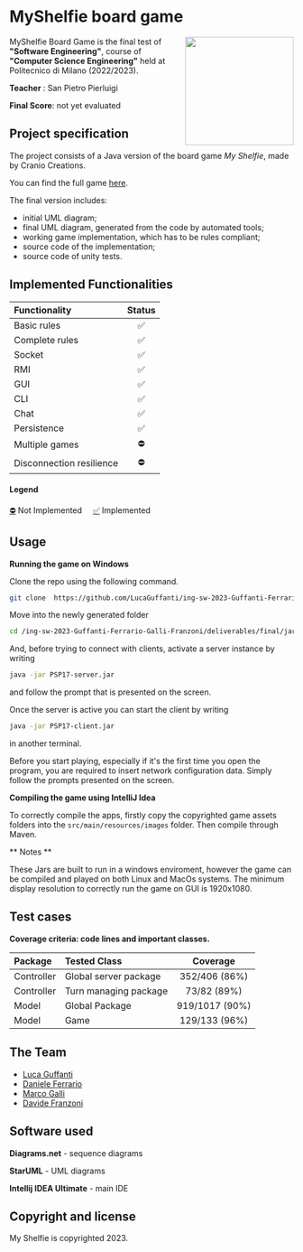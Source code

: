 # MyShelfie board game

<img src="https://www.craniocreations.it/storage/media/products/54/112/My_Shelfie_box_ITA-ENG.png" width=192px height=192 px align="right" />

MyShelfie Board Game is the final test of **"Software Engineering"**, course of **"Computer Science Engineering"** held at Politecnico di Milano (2022/2023).

**Teacher** : San Pietro Pierluigi

**Final Score**: not yet evaluated

## Project specification
The project consists of a Java version of the board game *My Shelfie*, made by Cranio Creations.

You can find the full game [here](https://www.craniocreations.it/prodotto/my-shelfie).

The final version includes:
* initial UML diagram;
* final UML diagram, generated from the code by automated tools;
* working game implementation, which has to be rules compliant;
* source code of the implementation;
* source code of unity tests.

<!--
## Find out more

| **[Installation][installation-link]**     | **[Compiling][compiling-link]**     |    **[Running][running-link]**       | **[Javadocs][javadocs]** | **[Troubleshooting][troubleshooting-link]**
|-------------------------------------|-------------------------------------|-------------------------------------|-------------------------------------|-------------------------------------|
| [![i1][installation-image]][installation-link] | [![i2][compiling-image]][compiling-link] | [![i4][running-image]][running-link] | [![i3][javadocs-image]][javadocs] | [![i5][troubleshooting-image]][troubleshooting-link]
-->

## Implemented Functionalities
| Functionality | Status |
|:-----------------------|:------------------------------------:|
| Basic rules |✅|
| Complete rules |✅|
| Socket |✅|
| RMI |✅|
| GUI |✅|
| CLI |✅|
| Chat|✅|
| Persistence |✅|
| Multiple games | ⛔|
| Disconnection resilience | ⛔|

#### Legend
[⛔]() Not Implemented &nbsp;&nbsp;&nbsp;&nbsp;[✅]() Implemented

## Usage
**Running the game on Windows**

Clone the repo using the following command.
```bash
git clone  https://github.com/LucaGuffanti/ing-sw-2023-Guffanti-Ferrario-Galli-Franzoni
```
Move into the newly generated folder

```bash
cd /ing-sw-2023-Guffanti-Ferrario-Galli-Franzoni/deliverables/final/jar
```
And, before trying to connect with clients, activate a server instance by writing
```bash
java -jar PSP17-server.jar
```
and follow the prompt that is presented on the screen.

Once the server is active you can start the client by writing 
```bash
java -jar PSP17-client.jar
```
in another terminal.

Before you start playing, especially if it's the first time you open the program, you are required to insert network configuration data.
Simply follow the prompts presented on the screen.


**Compiling the game using IntelliJ Idea**

To correctly compile the apps, firstly copy the copyrighted game assets folders into the `src/main/resources/images` folder. Then compile through Maven.

** Notes **

These Jars are built to run in a windows enviroment, however the game can be compiled and played on both Linux and MacOs systems. The minimum display resolution to correctly run the game on GUI is 1920x1080.

## Test cases

**Coverage criteria: code lines and important classes.**

| Package |Tested Class | Coverage |
|:-----------------------|:------------------|:------------------------------------:|
| Controller | Global server package | 352/406 (86%)
| Controller | Turn managing package | 73/82 (89%)
| Model | Global Package | 919/1017 (90%)
| Model | Game | 129/133 (96%)


## The Team
* [Luca Guffanti](https://github.com/LucaGuffanti)
* [Daniele Ferrario](https://github.com/Ferraah)
* [Marco Galli](https://github.com/Me-P-eM)
* [Davide Franzoni](https://github.com/elfr4nz0)


## Software used
**Diagrams.net** - sequence diagrams

**StarUML** - UML diagrams

**Intellij IDEA Ultimate** - main IDE 

## Copyright and license

My Shelfie is copyrighted 2023.
